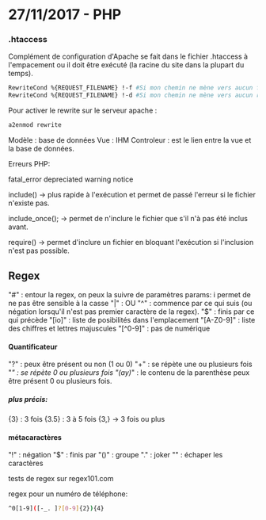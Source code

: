 # 27/11/2017 - PHP

### .htaccess

Complément de configuration d'Apache se fait dans le fichier .htaccess à l'empacement ou il doit être exécuté (la racine du site dans la plupart du temps).

```Bash
RewriteCond %{REQUEST_FILENAME} !-f #Si mon chemin ne mène vers aucun fichier
RewriteCond %{REQUEST_FILENAME} !-d #Si mon chemin ne mène vers aucun répertoire
```

Pour activer le rewrite sur le serveur apache :

```Bash
a2enmod rewrite
```

Modèle : base de données
Vue : IHM
Controleur : est le lien entre la vue et la base de données.

Erreurs PHP:

fatal_error
depreciated
warning
notice

include() -> plus rapide à l'exécution et permet de passé l'erreur si le fichier n'existe pas.

include_once(); -> permet de n'inclure le fichier que s'il n'à pas été inclus avant.

require() -> permet d'inclure un fichier en bloquant l'exécution si l'inclusion n'est pas possible.

## Regex

"#" : entour la regex, on peux la suivre de paramètres
params: i permet de ne pas être sensible à la casse
"|" : OU
"^" : commence par ce qui suis (ou négation lorsqu'il n'est pas premier caractère de la regex).
"$" : finis par ce qui précède
"[io]" : liste de posibilités dans l'emplacement
"[A-Z0-9]" : liste des chiffres et lettres majuscules
"[^0-9]" : pas de numérique

#### Quantificateur

"?" : peux être présent ou non (1 ou 0)
"+" : se répète une ou plusieurs fois
"*" : se répète 0 ou plusieurs fois
"(ay)*" : le contenu de la parenthèse peux être présent 0 ou plusieurs fois.

##### plus précis:

{3} : 3 fois
{3.5} : 3 à 5 fois
{3,} -> 3 fois ou plus

#### métacaractères

"!" : négation
"$" : finis par
"()" : groupe
"." : joker
"\" : échaper les caractères


tests de regex sur regex101.com

regex pour un numéro de téléphone:

```Bash
^0[1-9]([-_. ]?[0-9]{2}){4}
```
